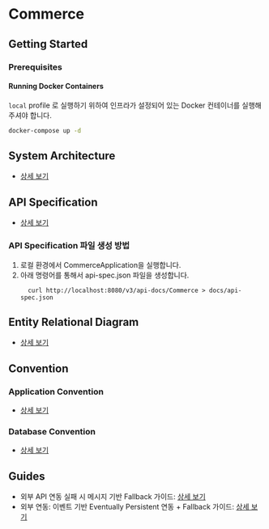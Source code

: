 # Commerce

## Getting Started

### Prerequisites

#### Running Docker Containers

`local` profile 로 실행하기 위하여 인프라가 설정되어 있는 Docker 컨테이너를 실행해주셔야 합니다.

```bash
docker-compose up -d
```

## System Architecture

- [상세 보기](docs/system_architecture.md)

## API Specification

- [상세 보기](https://petstore.swagger.io/?url=https://raw.githubusercontent.com/jongwanra/commerce/jongwanra/impl/docs/api-spec.json)

### API Specification 파일 생성 방법

1. 로컬 환경에서 CommerceApplication을 실행합니다.
2. 아래 명령어를 통해서 api-spec.json 파일을 생성합니다.
    ```shell
      curl http://localhost:8080/v3/api-docs/Commerce > docs/api-spec.json
    ```

## Entity Relational Diagram

- [상세 보기](docs/erd.md)

## Convention

### Application Convention

- [상세 보기](docs/application_convention.md)

### Database Convention

- [상세 보기](docs/db_convention.md)

## Guides

- 외부 API 연동 실패 시 메시지 기반 Fallback 가이드: [상세 보기](docs/trouble_shooting/message_fallback_guide.md)
- 외부 연동: 이벤트 기반 Eventually Persistent 연동 + Fallback 가이드: [상세 보기](docs/guides/external_system_integration_guide.md)
